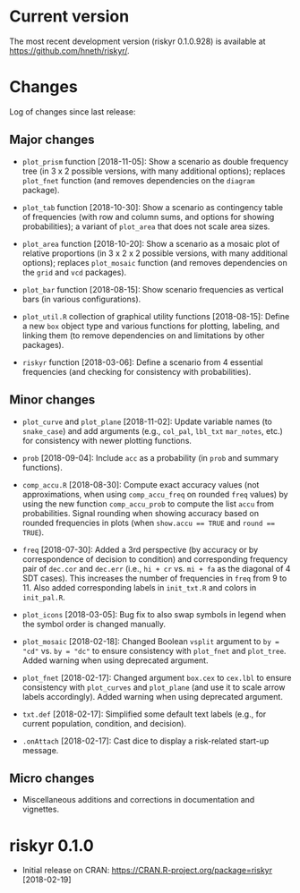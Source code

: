 
# Current version

The most recent development version (riskyr 0.1.0.928) is available at <https://github.com/hneth/riskyr/>. 

# Changes

Log of changes since last release: 

## Major changes

- `plot_prism` function [2018-11-05]: 
Show a scenario as double frequency tree (in 3 x 2 possible versions, with many additional options); 
replaces `plot_fnet` function (and removes dependencies on the `diagram` package).

- `plot_tab` function [2018-10-30]: 
Show a scenario as contingency table of frequencies (with row and column sums, and options for showing probabilities); 
a variant of `plot_area` that does not scale area sizes. 

- `plot_area` function [2018-10-20]: 
Show a scenario as a mosaic plot of relative proportions (in 3 x 2 x 2 possible versions, with many additional options); 
replaces `plot_mosaic` function (and removes dependencies on the `grid` and `vcd` packages).

- `plot_bar` function [2018-08-15]: 
Show scenario frequencies as vertical bars (in various configurations). 

- `plot_util.R` collection of graphical utility functions [2018-08-15]: 
Define a new `box` object type and various functions for plotting, labeling, and linking them 
(to remove dependencies on and limitations by other packages).

- `riskyr` function [2018-03-06]: 
Define a scenario from 4 essential frequencies (and checking for consistency with probabilities). 


## Minor changes

- `plot_curve` and `plot_plane` [2018-11-02]:
Update variable names (to `snake_case`) and add arguments (e.g., `col_pal`, `lbl_txt` `mar_notes`, etc.) for consistency with newer plotting functions. 

- `prob` [2018-09-04]: 
Include `acc` as a probability (in `prob` and summary functions). 

- `comp_accu.R` [2018-08-30]: 
Compute exact accuracy values (not approximations, when using `comp_accu_freq` on rounded `freq` values) by using the new function `comp_accu_prob` to compute the list `accu` from probabilities. Signal rounding when showing accuracy based on rounded frequencies in plots (when `show.accu == TRUE` and `round == TRUE`). 

- `freq` [2018-07-30]: 
Added a 3rd perspective (by accuracy or by correspondence of decision to condition) and corresponding frequency pair of `dec.cor` and `dec.err` (i.e., `hi + cr` vs. `mi + fa` as the diagonal of 4 SDT cases). This increases the number of frequencies in `freq` from 9 to 11. Also added corresponding labels in `init_txt.R` and colors in `init_pal.R`. 

- `plot_icons` [2018-03-05]: 
Bug fix to also swap symbols in legend when the symbol order is changed manually.

- `plot_mosaic` [2018-02-18]: 
Changed Boolean `vsplit` argument to `by = "cd"` vs. `by = "dc"` to ensure consistency with `plot_fnet` and `plot_tree`. Added warning when using deprecated argument. 

- `plot_fnet` [2018-02-17]: 
Changed argument `box.cex` to `cex.lbl` to ensure consistency with `plot_curves` and `plot_plane` (and use it to scale arrow labels accordingly). Added warning when using deprecated argument.

- `txt.def` [2018-02-17]: 
Simplified some default text labels (e.g., for current population, condition, and decision). 

- `.onAttach` [2018-02-17]: 
Cast dice to display a risk-related start-up message.


## Micro changes

- Miscellaneous additions and corrections in documentation and vignettes. 

# riskyr 0.1.0

- Initial release on CRAN: <https://CRAN.R-project.org/package=riskyr> [2018-02-19] 
